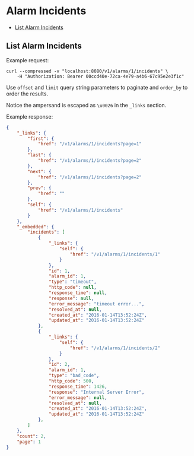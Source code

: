 # Alarm Incidents

* [List Alarm Incidents](#list-alarm-incidents)

## List Alarm Incidents

Example request:

```
curl --compressed -v "localhost:8080/v1/alarms/1/incidents" \
	-H "Authorization: Bearer 00ccd40e-72ca-4e79-a4b6-67c95e2e3f1c"
```

Use `offset` and `limit` query string parameters to paginate and `order_by` to order the results.

Notice the ampersand is escaped as `\u0026` in the `_links` section.

Example response:

```json
{
	"_links": {
		"first": {
			"href": "/v1/alarms/1/incidents?page=1"
		},
		"last": {
			"href": "/v1/alarms/1/incidents?page=2"
		},
		"next": {
			"href": "/v1/alarms/1/incidents?page=2"
		},
		"prev": {
			"href": ""
		},
		"self": {
			"href": "/v1/alarms/1/incidents"
		}
	},
	"_embedded": {
		"incidents": [
			{
				"_links": {
					"self": {
						"href": "/v1/alarms/1/incidents/1"
					}
				},
				"id": 1,
				"alarm_id": 1,
				"type": "timeout",
				"http_code": null,
				"response_time": null,
				"response": null,
				"error_message": "timeout error...",
				"resolved_at": null,
				"created_at": "2016-01-14T13:52:24Z",
				"updated_at": "2016-01-14T13:52:24Z"
			},
			{
				"_links": {
					"self": {
						"href": "/v1/alarms/1/incidents/2"
					}
				},
				"id": 2,
				"alarm_id": 1,
				"type": "bad_code",
				"http_code": 500,
				"response_time": 1426,
				"response": "Internal Server Error",
				"error_message": null,
				"resolved_at": null,
				"created_at": "2016-01-14T13:52:24Z",
				"updated_at": "2016-01-14T13:52:24Z"
			},
		]
	},
	"count": 2,
	"page": 1
}
```
